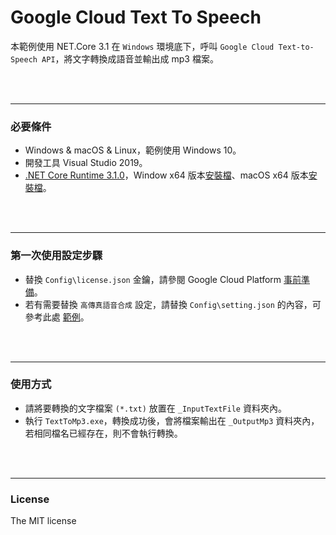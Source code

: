 # Google Cloud Text To Speech
本範例使用 NET.Core 3.1 在 `Windows` 環境底下，呼叫 `Google Cloud Text-to-Speech API`，將文字轉換成語音並輸出成 mp3 檔案。

<br><br>

---
### 必要條件
* Windows & macOS & Linux，範例使用 Windows 10。
* 開發工具 Visual Studio 2019。
* [.NET Core Runtime 3.1.0](https://dotnet.microsoft.com/download/dotnet-core/3.1)，Window x64 版本[安裝檔](https://dotnet.microsoft.com/download/dotnet-core/thank-you/runtime-3.1.0-windows-x86-installer)、macOS x64 版本[安裝檔](https://dotnet.microsoft.com/download/dotnet-core/thank-you/runtime-3.1.0-macos-x64-installer)。

<br><br>

---
### 第一次使用設定步驟
* 替換 `Config\license.json` 金鑰，請參閱 Google Cloud Platform [事前準備](https://cloud.google.com/text-to-speech/docs/quickstart-protocol?hl=zh-tw#before_you_begin)。
* 若有需要替換 `高傳真語音合成` 設定，請替換 `Config\setting.json` 的內容，可參考此處 [範例](https://cloud.google.com/text-to-speech/?_ga=2.130598607.-112166627.1574068989&_gac=1.175843606.1574069539.EAIaIQobChMIxaDbqLnz5QIVCmoqCh3hwAsqEAAYASABEgJtPfD_BwE)。

 
<br><br>

---
### 使用方式
* 請將要轉換的文字檔案 `(*.txt)` 放置在 `_InputTextFile` 資料夾內。
* 執行 `TextToMp3.exe`，轉換成功後，會將檔案輸出在 `_OutputMp3` 資料夾內，若相同檔名已經存在，則不會執行轉換。

<br><br>
   
---
### License
The MIT license